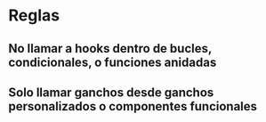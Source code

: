 # Reglas 
## No llamar a hooks dentro de bucles, condicionales, o funciones anidadas
## Solo llamar ganchos desde ganchos personalizados o componentes funcionales